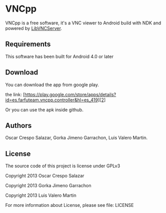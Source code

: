VNCpp
=====

VNCpp is a free software, it's a VNC viewer to Android build with NDK and powered by [LibVNCServer][1].

Requirements
------------

This software has been built for Android 4.0 or later

Download
--------

You can download the app from google play.

the link: [https://play.google.com/store/apps/details?id=es.farfuteam.vncpp.controller&hl=es_419][2]

Or you can use the apk inside github.


Authors
-------

Oscar Crespo Salazar, Gorka Jimeno Garrachon, Luis Valero Martin.

License
-------

The source code of this project is license under GPLv3

Copyright 2013 Oscar Crespo Salazar

Copyright 2013 Gorka Jimeno Garrachon

Copyright 2013 Luis Valero Martin

For more information about License, please see file: LICENSE




[1]: http://libvncserver.sourceforge.net/
[2]: https://play.google.com/store/apps/details?id=es.farfuteam.vncpp.controller&hl=es_419
